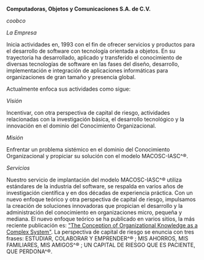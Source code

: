 <!--
## Hi there 👋

**Here are some ideas to get you started:**

🙋‍♀️ A short introduction - what is your organization all about?
🌈 Contribution guidelines - how can the community get involved?
👩‍💻 Useful resources - where can the community find your docs? Is there anything else the community should know?
🍿 Fun facts - what does your team eat for breakfast?
🧙 Remember, you can do mighty things with the power of [Markdown](https://docs.github.com/github/writing-on-github/getting-started-with-writing-and-formatting-on-github/basic-writing-and-formatting-syntax)
-->

**Computadoras, Objetos y Comunicaciones S.A. de C.V.**

_coobco_

_La Empresa_

Inicia actividades en, 1993  con el fin de ofrecer servicios y productos para el
desarrollo de software con tecnología orientada a objetos. En su trayectoria
ha desarrollado, aplicado y transferido el conocimiento de diversas
tecnologías de software en las fases del diseño, desarrollo, implementación e
integración de aplicaciones informáticas para organizaciones de gran tamaño y
presencia global.

Actualmente enfoca sus actividades como sigue:

_Visión_

Incentivar, con otra perspectiva de capital de riesgo, actividades
relacionadas con la investigación básica, el desarrollo tecnológico y la
innovación en el dominio del Conocimiento Organizacional.

_Misión_ 

Enfrentar un problema sistémico en el dominio del Conocimiento Organizacional y propiciar
su solución con el modelo MACOSC-IASC^®.

_Servicios_

Nuestro servicio de implantación del modelo MACOSC-IASC^® utiliza estándares de la industria del
software, se respalda en varios años de investigación científica y en dos
décadas de experiencia práctica. Con un nuevo enfoque teórico y otra
perspectiva de capital de riesgo, impulsamos la creación de soluciones
innovadoras que propician el desarrollo y la administración del conocimiento
en organizaciones micro, pequeña y mediana. El nuevo enfoque teórico se ha
publicado en varios sitios, la más reciente publicación es: ["The Conception of
Organizational Knowledge as a Complex System"](http://www.iiisci.org/journal/sci/Contents.asp?var=&next=ISS1604).
La perspectiva de capital de riesgo se enuncia con tres frases: ESTUDIAR, COLABORAR Y EMPRENDER^® ; MIS
AHORROS, MIS FAMILIARES, MIS AMIGOS^® ; UN CAPITAL DE RIESGO QUE ES PACIENTE, QUE PERDONA^®.


